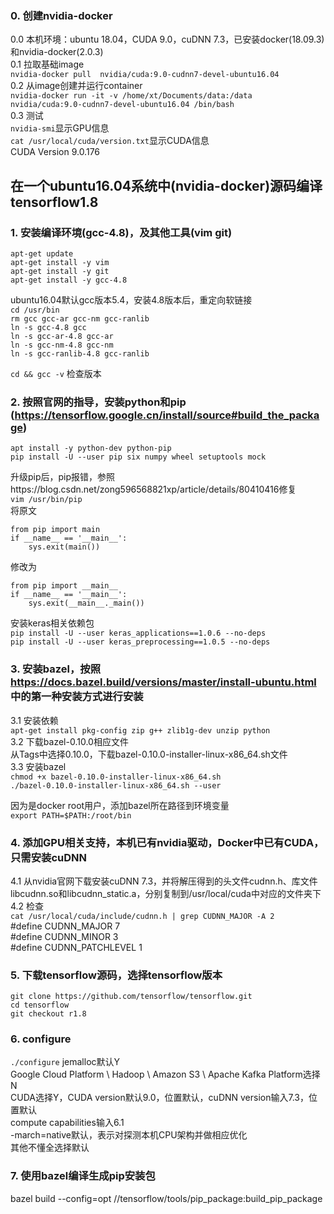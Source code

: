 ### 0. 创建nvidia-docker
0.0 本机环境：ubuntu 18.04，CUDA 9.0，cuDNN 7.3，已安装docker(18.09.3)和nvidia-docker(2.0.3)  
0.1 拉取基础image  
`nvidia-docker pull  nvidia/cuda:9.0-cudnn7-devel-ubuntu16.04`  
0.2 从image创建并运行container  
`nvidia-docker run -it -v /home/xt/Documents/data:/data nvidia/cuda:9.0-cudnn7-devel-ubuntu16.04 /bin/bash`  
0.3 测试  
`nvidia-smi`显示GPU信息    
`cat /usr/local/cuda/version.txt`显示CUDA信息  
CUDA Version 9.0.176  


## 在一个ubuntu16.04系统中(nvidia-docker)源码编译tensorflow1.8  


### 1. 安装编译环境(gcc-4.8)，及其他工具(vim git)  
`apt-get update`  
`apt-get install -y vim`  
`apt-get install -y git`  
`apt-get install -y gcc-4.8`

  ubuntu16.04默认gcc版本5.4，安装4.8版本后，重定向软链接  
`cd /usr/bin`  
`rm gcc gcc-ar gcc-nm gcc-ranlib`  
`ln -s gcc-4.8 gcc`  
`ln -s gcc-ar-4.8 gcc-ar`  
`ln -s gcc-nm-4.8 gcc-nm`  
`ln -s gcc-ranlib-4.8 gcc-ranlib`  

`cd && gcc -v` 检查版本

### 2. 按照官网的指导，安装python和pip (https://tensorflow.google.cn/install/source#build_the_package)  
`apt install -y python-dev python-pip`  
`pip install -U --user pip six numpy wheel setuptools mock`  

升级pip后，pip报错，参照https://blog.csdn.net/zong596568821xp/article/details/80410416修复  
`vim /usr/bin/pip`  
将原文  
```
from pip import main
if __name__ == '__main__':
    sys.exit(main())
```    
修改为  
```   
from pip import __main__ 
if __name__ == '__main__': 
    sys.exit(__main__._main())
```   
安装keras相关依赖包  
`pip install -U --user keras_applications==1.0.6 --no-deps`  
`pip install -U --user keras_preprocessing==1.0.5 --no-deps`  

### 3. 安装bazel，按照 https://docs.bazel.build/versions/master/install-ubuntu.html 中的第一种安装方式进行安装
3.1 安装依赖  
`apt-get install pkg-config zip g++ zlib1g-dev unzip python`  
3.2 下载bazel-0.10.0相应文件  
从Tags中选择0.10.0，下载bazel-0.10.0-installer-linux-x86_64.sh文件  
3.3 安装bazel  
`chmod +x bazel-0.10.0-installer-linux-x86_64.sh`  
`./bazel-0.10.0-installer-linux-x86_64.sh --user`  

因为是docker root用户，添加bazel所在路径到环境变量  
`export PATH=$PATH:/root/bin`

### 4. 添加GPU相关支持，本机已有nvidia驱动，Docker中已有CUDA，只需安装cuDNN
4.1 从nvidia官网下载安装cuDNN 7.3，并将解压得到的头文件cudnn.h、库文件libcudnn.so和libcudnn_static.a，分别复制到/usr/local/cuda中对应的文件夹下  
4.2 检查  
`cat /usr/local/cuda/include/cudnn.h | grep CUDNN_MAJOR -A 2`  
#define CUDNN_MAJOR 7  
#define CUDNN_MINOR 3  
#define CUDNN_PATCHLEVEL 1  

### 5. 下载tensorflow源码，选择tensorflow版本
`git clone https://github.com/tensorflow/tensorflow.git`  
`cd tensorflow`  
`git checkout r1.8`

### 6. configure
`./configure`
jemalloc默认Y  
Google Cloud Platform \ Hadoop \ Amazon S3 \ Apache Kafka Platform选择N  
CUDA选择Y，CUDA version默认9.0，位置默认，cuDNN version输入7.3，位置默认  
compute capabilities输入6.1  
-march=native默认，表示对探测本机CPU架构并做相应优化  
其他不懂全选择默认

### 7. 使用bazel编译生成pip安装包
bazel build --config=opt //tensorflow/tools/pip_package:build_pip_package
